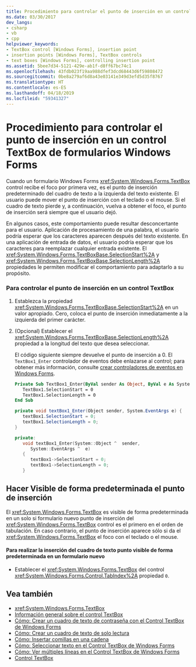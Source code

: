 ```yaml
---
title: Procedimiento para controlar el punto de inserción en un control TextBox de formularios Windows Forms
ms.date: 03/30/2017
dev_langs:
- csharp
- vb
- cpp
helpviewer_keywords:
- TextBox control [Windows Forms], insertion point
- insertion points [Windows Forms], TextBox controls
- text boxes [Windows Forms], controlling insertion point
ms.assetid: 5bee7d34-5121-429e-ab1f-d8ff67bc74c1
ms.openlocfilehash: 43fdb023f19aa988dfef3dcd68443d6f59808472
ms.sourcegitcommit: 0be8a279af6d8a43e03141e349d3efd5d35f8767
ms.translationtype: HT
ms.contentlocale: es-ES
ms.lasthandoff: 04/18/2019
ms.locfileid: "59341327"
---
```

# <a name="how-to-control-the-insertion-point-in-a-windows-forms-textbox-control"></a>Procedimiento para controlar el punto de inserción en un control TextBox de formularios Windows Forms
Cuando un formulario Windows Forms <xref:System.Windows.Forms.TextBox> control recibe el foco por primera vez, es el punto de inserción predeterminado del cuadro de texto a la izquierda del texto existente. El usuario puede mover el punto de inserción con el teclado o el mouse. Si el cuadro de texto pierde y, a continuación, vuelva a obtener el foco, el punto de inserción será siempre que el usuario dejó.  
  
 En algunos casos, este comportamiento puede resultar desconcertante para el usuario. Aplicación de procesamiento de una palabra, el usuario podría esperar que los caracteres aparecen después del texto existente. En una aplicación de entrada de datos, el usuario podría esperar que los caracteres para reemplazar cualquier entrada existente. El <xref:System.Windows.Forms.TextBoxBase.SelectionStart%2A> y <xref:System.Windows.Forms.TextBoxBase.SelectionLength%2A> propiedades le permiten modificar el comportamiento para adaptarlo a su propósito.  
  
### <a name="to-control-the-insertion-point-in-a-textbox-control"></a>Para controlar el punto de inserción en un control TextBox  
  
1. Establezca la propiedad <xref:System.Windows.Forms.TextBoxBase.SelectionStart%2A> en un valor apropiado. Cero, coloca el punto de inserción inmediatamente a la izquierda del primer carácter.  
  
2. (Opcional) Establecer el <xref:System.Windows.Forms.TextBoxBase.SelectionLength%2A> propiedad a la longitud del texto que desea seleccionar.  
  
     El código siguiente siempre devuelve el punto de inserción a 0. El `TextBox1_Enter` controlador de eventos debe enlazarse al control; para obtener más información, consulte [crear controladores de eventos en Windows Forms](../creating-event-handlers-in-windows-forms.md).  
  
    ```vb  
    Private Sub TextBox1_Enter(ByVal sender As Object, ByVal e As System.EventArgs) Handles TextBox1.Enter  
       TextBox1.SelectionStart = 0  
       TextBox1.SelectionLength = 0  
    End Sub  
    ```  
  
    ```csharp  
    private void textBox1_Enter(Object sender, System.EventArgs e) {  
       textBox1.SelectionStart = 0;  
       textBox1.SelectionLength = 0;  
    }  
    ```  
  
    ```cpp  
    private:  
       void textBox1_Enter(System::Object ^  sender,  
          System::EventArgs ^  e)  
       {  
          textBox1->SelectionStart = 0;  
          textBox1->SelectionLength = 0;  
       }  
    ```  
  
## <a name="making-the-insertion-point-visible-by-default"></a>Hacer Visible de forma predeterminada el punto de inserción  
 El <xref:System.Windows.Forms.TextBox> es visible de forma predeterminada en un solo si formulario nuevo punto de inserción del <xref:System.Windows.Forms.TextBox> control es el primero en el orden de tabulación. En caso contrario, el punto de inserción aparece sólo si da el <xref:System.Windows.Forms.TextBox> el foco con el teclado o el mouse.  
  
#### <a name="to-make-the-text-box-insertion-point-visible-by-default-on-a-new-form"></a>Para realizar la inserción del cuadro de texto punto visible de forma predeterminada en un formulario nuevo  
  
-   Establecer el <xref:System.Windows.Forms.TextBox> del control <xref:System.Windows.Forms.Control.TabIndex%2A> propiedad `0`.  
  
## <a name="see-also"></a>Vea también

- <xref:System.Windows.Forms.TextBox>
- [Información general sobre el control TextBox](textbox-control-overview-windows-forms.md)
- [Cómo: Crear un cuadro de texto de contraseña con el Control TextBox de Windows Forms](how-to-create-a-password-text-box-with-the-windows-forms-textbox-control.md)
- [Cómo: Crear un cuadro de texto de solo lectura](how-to-create-a-read-only-text-box-windows-forms.md)
- [Cómo: Insertar comillas en una cadena](how-to-put-quotation-marks-in-a-string-windows-forms.md)
- [Cómo: Seleccionar texto en el Control TextBox de Windows Forms](how-to-select-text-in-the-windows-forms-textbox-control.md)
- [Cómo: Ver múltiples líneas en el Control TextBox de Windows Forms](how-to-view-multiple-lines-in-the-windows-forms-textbox-control.md)
- [Control TextBox](textbox-control-windows-forms.md)
